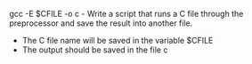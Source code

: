 gcc -E $CFILE -o c - Write a script that runs a C file through the preprocessor and save the result into another file.
- The C file name will be saved in the variable $CFILE
- The output should be saved in the file c


